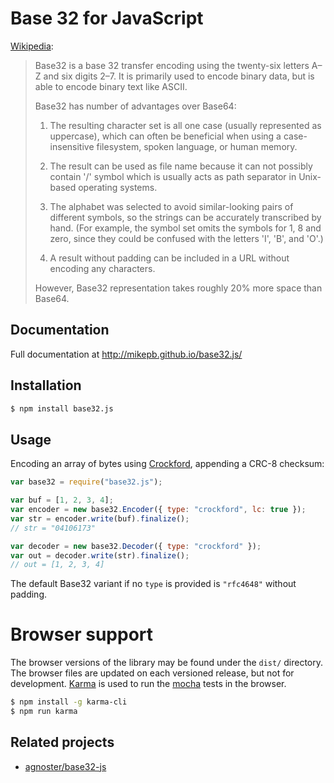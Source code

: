 # Base 32 for JavaScript

[Wikipedia](https://en.wikipedia.org/wiki/Base32):

> Base32 is a base 32 transfer encoding using the twenty-six letters A–Z and six digits 2–7. It is primarily used to encode binary data, but is able to encode binary text like ASCII.
>
> Base32 has number of advantages over Base64:
>
> 1. The resulting character set is all one case (usually represented as uppercase), which can often be beneficial when using a case-insensitive filesystem, spoken language, or human memory.
>
> 2. The result can be used as file name because it can not possibly contain '/' symbol which is usually acts as path separator in Unix-based operating systems.
>
> 3. The alphabet was selected to avoid similar-looking pairs of different symbols, so the strings can be accurately transcribed by hand. (For example, the symbol set omits the symbols for 1, 8 and zero, since they could be confused with the letters 'I', 'B', and 'O'.)
>
> 4. A result without padding can be included in a URL without encoding any characters.
>
> However, Base32 representation takes roughly 20% more space than Base64.

## Documentation

Full documentation at http://mikepb.github.io/base32.js/

## Installation

```sh
$ npm install base32.js
```

## Usage

Encoding an array of bytes using [Crockford][crock32], appending a CRC-8
checksum:

```js
var base32 = require("base32.js");

var buf = [1, 2, 3, 4];
var encoder = new base32.Encoder({ type: "crockford", lc: true });
var str = encoder.write(buf).finalize();
// str = "04106173"

var decoder = new base32.Decoder({ type: "crockford" });
var out = decoder.write(str).finalize();
// out = [1, 2, 3, 4]
```

The default Base32 variant if no `type` is provided is `"rfc4648"` without
padding.

# Browser support

The browser versions of the library may be found under the `dist/` directory.
The browser files are updated on each versioned release, but not for
development. [Karma][karma] is used to run the [mocha][] tests in the browser.

```sh
$ npm install -g karma-cli
$ npm run karma
```

## Related projects

- [agnoster/base32-js][agnoster]

[agnoster]: https://github.com/agnoster/base32-js
[crock32]: http://www.crockford.com/wrmg/base32.html
[karma]: http://karma-runner.github.io
[mocha]: http://mochajs.org

